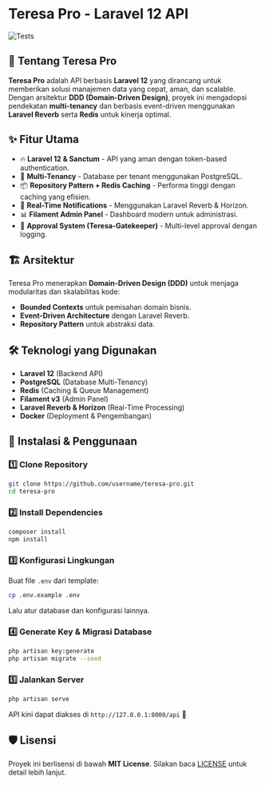 # Teresa Pro - Laravel 12 API

![Tests](https://github.com/xBigDaddyx/teresa-pro-backend/actions/workflows/teresa-test.yml/badge.svg)

## 🚀 Tentang Teresa Pro
**Teresa Pro** adalah API berbasis **Laravel 12** yang dirancang untuk memberikan solusi manajemen data yang cepat, aman, dan scalable. Dengan arsitektur **DDD (Domain-Driven Design)**, proyek ini mengadopsi pendekatan **multi-tenancy** dan berbasis event-driven menggunakan **Laravel Reverb** serta **Redis** untuk kinerja optimal.

## ✨ Fitur Utama
- 🔥 **Laravel 12 & Sanctum** - API yang aman dengan token-based authentication.
- 🏢 **Multi-Tenancy** - Database per tenant menggunakan PostgreSQL.
- 📦 **Repository Pattern + Redis Caching** - Performa tinggi dengan caching yang efisien.
- 📡 **Real-Time Notifications** - Menggunakan Laravel Reverb & Horizon.
- 📊 **Filament Admin Panel** - Dashboard modern untuk administrasi.
- 📜 **Approval System (Teresa-Gatekeeper)** - Multi-level approval dengan logging.

## 🏗️ Arsitektur
Teresa Pro menerapkan **Domain-Driven Design (DDD)** untuk menjaga modularitas dan skalabilitas kode:
- **Bounded Contexts** untuk pemisahan domain bisnis.
- **Event-Driven Architecture** dengan Laravel Reverb.
- **Repository Pattern** untuk abstraksi data.

## 🛠️ Teknologi yang Digunakan
- **Laravel 12** (Backend API)
- **PostgreSQL** (Database Multi-Tenancy)
- **Redis** (Caching & Queue Management)
- **Filament v3** (Admin Panel)
- **Laravel Reverb & Horizon** (Real-Time Processing)
- **Docker** (Deployment & Pengembangan)

## 🚀 Instalasi & Penggunaan
### 1️⃣ Clone Repository
```bash
git clone https://github.com/username/teresa-pro.git
cd teresa-pro
```

### 2️⃣ Install Dependencies
```bash
composer install
npm install
```

### 3️⃣ Konfigurasi Lingkungan
Buat file `.env` dari template:
```bash
cp .env.example .env
```
Lalu atur database dan konfigurasi lainnya.

### 4️⃣ Generate Key & Migrasi Database
```bash
php artisan key:generate
php artisan migrate --seed
```

### 5️⃣ Jalankan Server
```bash
php artisan serve
```
API kini dapat diakses di `http://127.0.0.1:8000/api` 🚀

## 🛡️ Lisensi
Proyek ini berlisensi di bawah **MIT License**. Silakan baca [LICENSE](LICENSE) untuk detail lebih lanjut.


